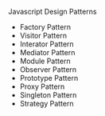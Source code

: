 Javascript Design Patterns
* Factory Pattern
* Visitor Pattern
* Interator Pattern
* Mediator Pattern
* Module Pattern
* Observer Pattern
* Prototype Pattern
* Proxy Pattern
* Singleton Pattern
* Strategy Pattern
